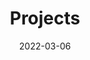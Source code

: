 ---
title: "Projects"
date: 2022-03-06
menu:
    main:
        name: 项目
        weight: 4
        params: 
            icon: project
---